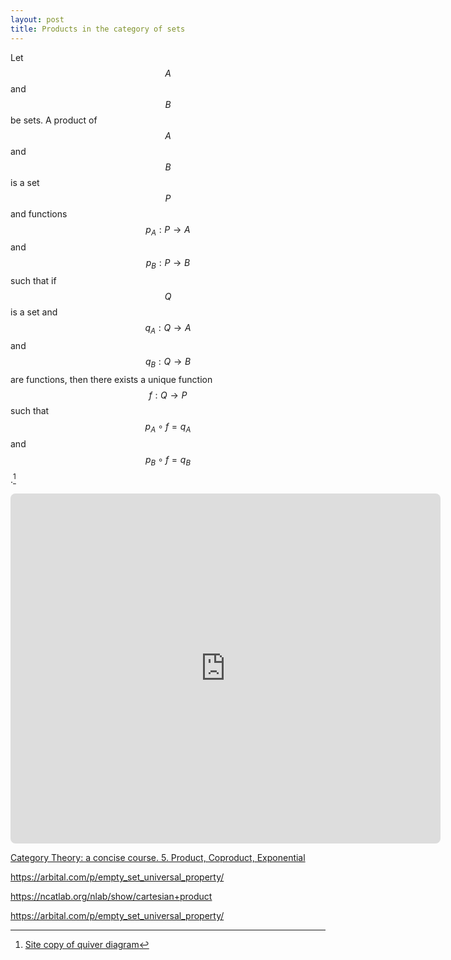 ```yaml
---
layout: post
title: Products in the category of sets
---
```


Let $$A$$ and $$B$$ be sets. A product of $$A$$ and $$B$$ is a set $$P$$ and
functions $$p_A:P \to A$$ and $$p_B:P \to B$$ such that if $$Q$$ is a set and
$$q_A:Q \to A$$ and $$q_B:Q \to B$$ are functions, then there exists a unique
function $$f:Q \to P$$ such that $$p_A \circ f = q_A$$ and $$p_B \circ f = q_B$$.[^1]

[^1]: [Site copy of quiver diagram](/LaTeX/quiver/product.png)

<!-- https://q.uiver.app/?q=WzAsNCxbMCwyLCJBIl0sWzQsMiwiQiJdLFsyLDMsIlAiXSxbMiwwLCJRIl0sWzIsMCwicF9BIiwyXSxbMiwxLCJwX0IiXSxbMywwLCJxX0EiXSxbMywxLCJxX0IiLDJdLFszLDIsIlxcZXhpc3RzICEgcSIsMSx7InN0eWxlIjp7ImJvZHkiOnsibmFtZSI6ImRhc2hlZCJ9fX1dXQ== -->
<iframe class="quiver-embed" src="https://q.uiver.app/?q=WzAsNCxbMCwyLCJBIl0sWzQsMiwiQiJdLFsyLDMsIlAiXSxbMiwwLCJRIl0sWzIsMCwicF9BIiwyXSxbMiwxLCJwX0IiXSxbMywwLCJxX0EiXSxbMywxLCJxX0IiLDJdLFszLDIsIlxcZXhpc3RzICEgcSIsMSx7InN0eWxlIjp7ImJvZHkiOnsibmFtZSI6ImRhc2hlZCJ9fX1dXQ==&embed" width="688" height="560" style="border-radius: 8px; border: none;"></iframe>

[Category Theory: a concise course. 5. Product, Coproduct, Exponential](https://categorytheory.gitlab.io/product_coproduct_exponential.html)

<https://arbital.com/p/empty_set_universal_property/>


<https://ncatlab.org/nlab/show/cartesian+product>

<https://arbital.com/p/empty_set_universal_property/>
